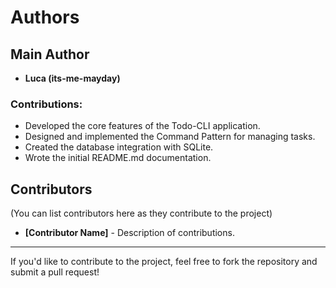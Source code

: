 # Authors

## Main Author
- **Luca (its-me-mayday)**

### Contributions:
- Developed the core features of the Todo-CLI application.
- Designed and implemented the Command Pattern for managing tasks.
- Created the database integration with SQLite.
- Wrote the initial README.md documentation.

## Contributors

(You can list contributors here as they contribute to the project)
- **[Contributor Name]** - Description of contributions.

---

If you'd like to contribute to the project, feel free to fork the repository and submit a pull request!